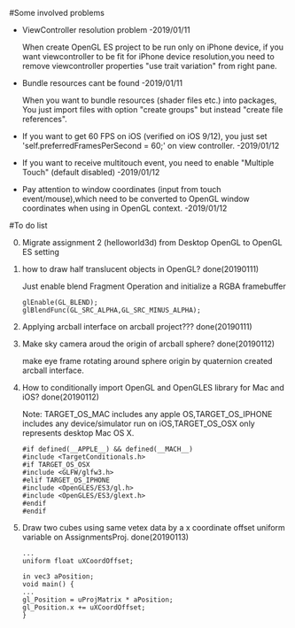 #Some involved problems
- ViewController resolution problem -2019/01/11

    When create OpenGL ES project to be run only on iPhone device, if you want viewcontroller to be fit for iPhone device resolution,you need to remove viewcontroller properties "use trait variation" from right pane.
- Bundle resources cant be found -2019/01/11

    When you want to bundle resources (shader files etc.) into packages, You just import files with option "create groups" but instead "create file references".
- If you want to get 60 FPS on iOS (verified on iOS 9/12), you just set 'self.preferredFramesPerSecond = 60;' on view controller. -2019/01/12
- If you want to receive multitouch event, you need to enable "Multiple Touch" (default disabled) -2019/01/12
- Pay attention to window coordinates (input from touch event/mouse),which need to be converted to OpenGL window coordinates when using in OpenGL context. -2019/01/12

#To do list

0. Migrate assignment 2 (helloworld3d) from Desktop OpenGL to OpenGL ES setting
1. how to draw half translucent objects in OpenGL? done(20190111)

	Just enable blend Fragment Operation and initialize a RGBA framebuffer
	
	```
	glEnable(GL_BLEND);
	glBlendFunc(GL_SRC_ALPHA,GL_SRC_MINUS_ALPHA);
	```
2. Applying arcball interface on arcball project??? done(20190111)

3. Make sky camera aroud the origin of arcball sphere? done(20190112)

	make eye frame rotating around sphere origin by quaternion created arcball interface.
        
4. How to conditionally import OpenGL and OpenGLES library for Mac and iOS? done(20190112)

	Note: TARGET_OS_MAC includes any apple OS,TARGET_OS_IPHONE includes any device/simulator run on iOS,TARGET_OS_OSX only represents desktop Mac OS X.
            
        
	```
	#if defined(__APPLE__) && defined(__MACH__)
	#include <TargetConditionals.h>
	#if TARGET_OS_OSX
	#include <GLFW/glfw3.h>
	#elif TARGET_OS_IPHONE
	#include <OpenGLES/ES3/gl.h>
	#include <OpenGLES/ES3/glext.h>
	#endif
	#endif
	```
    
5. Draw two cubes using same vetex data by a x coordinate offset uniform variable on AssignmentsProj. done(20190113)
        
        
	```
	...
	uniform float uXCoordOffset;
	    
	in vec3 aPosition;    
	void main() {
	...
	gl_Position = uProjMatrix * aPosition;
	gl_Position.x += uXCoordOffset;
	}
	```        
        



